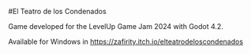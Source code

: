 #El Teatro de los Condenados

Game developed for the LevelUp Game Jam 2024 with Godot 4.2.

Available for Windows in https://zafirity.itch.io/elteatrodeloscondenados
